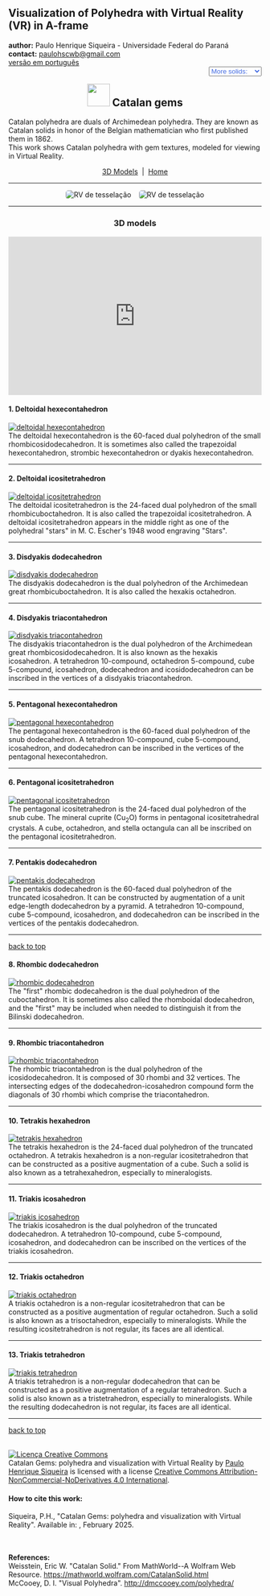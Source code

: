 <link rel="stylesheet" href="../scripts/style.css">
<meta charset="utf-8">
<link rel="icon" type="image/png" href="vr/salas/imagens/icone.png">
<h2>Visualization of Polyhedra with Virtual Reality (VR) in A-frame</h2>
 <b>author:</b> Paulo Henrique Siqueira - Universidade Federal do Paraná
 <br><b>contact:</b> <a href="#">paulohscwb@gmail.com</a>
 <br><a href="https://paulohscwb.github.io/polyhedra3/catalangems/pt-br/">versão em português</a>
 <form style="margin: 0 auto; float:right; text-align:right; width:100%; margin-bottom:15px;">
	<select id="url" onchange="urlHandler(this.value)" style="color:royalblue;">
		<option disabled selected value>More solids:</option>
		<option disabled value="../catalangems/">Catalan gems</option>
		<!--<option value="../dragon_archimedes/">Archimedes Dragon Fractals</option>
		<option value="../fractal_catalan/">Catalan fractals</option>
		<option value="../kites/">Platonic kites</option>
		<option value="../unicorn_platonic/">Plato's Unicorn Fractals</option>
		<option value="../dragon_catalan/">Catalan Dragon Fractals</option>
		<option value="../fractalnonconvex1/">Fractals of non-convex polyhedra</option>
		<option value="../truncated_archimedes/">Truncated Archimedean polyhedra</option>
		<option value="../unicorn_catalan/">Catalan Unicorn Fractals</option>
		<option value="../dragon_nonconvex/">Dragon fractals of non-convex polyhedra</option>
		<option value="../fractalnonconvex2/">Fractals of non-convex polyhedra 2</option>
		<option value="../unicorn_archimedes/">Archimedes Unicorn Fractals</option>
		<option value="../fractalnonconvex3/">Fractals of non-convex polyhedra 3</option>
		<option value="../truncated_catalan/">Truncated Catalan polyhedra</option>
		<option value="../unicorn_nonconvex1/">Unicorn fractals of non-convex polyhedra</option>
		<option value="../dragon_nonconvex2/">Dragon fractals of non-convex polyhedra 2</option>
		<option value="../unicorn_nonconvex2/">Unicorn fractals of non-convex polyhedra 2</option>
		<option value="../fractalnonconvex4/">Fractals of non-convex polyhedra 4</option>
		<option value="../dragon_nonconvex3/">Dragon fractals of non-convex polyhedra 3</option>
		<option value="../fractalnonconvex5/">Fractals of non-convex polyhedra 5</option>
		<option value="../unicorn_nonconvex3/">Unicorn fractals of non-convex polyhedra 3</option>
		<option value="../fractalnonconvex6/">Fractals of non-convex polyhedra 6</option>-->
	</select>
</form>
<script>
function urlHandler(value) {                               
    window.location.assign(`${value}`);
}
</script>

<p id="p1"></p>
  <h2 align="center"><img src="vr/salas/imagens/icone.png" style="margin-bottom:-10px" width="45"> Catalan gems</h2>
Catalan polyhedra are duals of Archimedean polyhedra. They are known as Catalan solids in honor of the Belgian mathematician who first published them in 1862.
<br>This work shows Catalan polyhedra with gem textures, modeled for viewing in Virtual Reality.
<p align="center"><a href="#m3d">3D Models</a><span>&nbsp;&nbsp;|&nbsp;&nbsp;</span><a href="../">Home</a></p>
<hr>
 <p align="center"><img src="vr/salas/videos/catalangems1.gif" style="max-width: 45%; border-radius:5px; margin-right:15px" loading="lazy" alt="RV de tesselação"/><img src="vr/salas/videos/catalangems2.gif" style="max-width: 45%; border-radius:5px;" loading="lazy" alt="RV de tesselação"/></p> 
<hr>
<h3 id="m3d" align="center">3D models</h3>
<iframe width="560" height="315" style="max-width:100%" src="https://www.youtube.com/embed/videoseries?list=PLy0I_lGW8HxWEW5GUh83TNyIm0O2TXWEI" title="YouTube video player" frameborder="0" allow="accelerometer; autoplay; clipboard-write; encrypted-media; gyroscope; picture-in-picture; web-share" allowfullscreen></iframe>
<h4>1. Deltoidal hexecontahedron</h4>
<a href="vr/deltoidal_hexecontahedron.htm" target="_blank" title="3D model" class="fotoA"><img src="ar/1A.png" class="foto" alt="deltoidal hexecontahedron"></a>
 <br>The deltoidal hexecontahedron is the 60-faced dual polyhedron of the small rhombicosidodecahedron. It is sometimes also called the trapezoidal hexecontahedron, strombic hexecontahedron or dyakis hexecontahedron.
 <br>
<hr>
<h4>2. Deltoidal icositetrahedron</h4>
<a href="vr/deltoidal_icositetrahedron.htm" target="_blank" title="3D model" class="fotoA"><img src="ar/2A.png" class="foto" alt="deltoidal icositetrahedron"></a>
 <br>The deltoidal icositetrahedron is the 24-faced dual polyhedron of the small rhombicuboctahedron. It is also called the trapezoidal icositetrahedron. A deltoidal icositetrahedron appears in the middle right as one of the polyhedral "stars" in M. C. Escher's 1948 wood engraving "Stars".
 <br>
<hr>
<h4>3. Disdyakis dodecahedron</h4>
<a href="vr/disdyakis_dodecahedron.htm" target="_blank" title="3D model" class="fotoA"><img src="ar/3A.png" class="foto" alt="disdyakis dodecahedron"></a>
 <br>The disdyakis dodecahedron is the dual polyhedron of the Archimedean great rhombicuboctahedron. It is also called the hexakis octahedron.
 <br>
<hr>
<h4>4. Disdyakis triacontahedron</h4>
<a href="vr/disdyakis_triacontahedron.htm" target="_blank" title="3D model" class="fotoA"><img src="ar/4A.png" class="foto" alt="disdyakis triacontahedron"></a>
 <br>The disdyakis triacontahedron is the dual polyhedron of the Archimedean great rhombicosidodecahedron. It is also known as the hexakis icosahedron. A tetrahedron 10-compound, octahedron 5-compound, cube 5-compound, icosahedron, dodecahedron and icosidodecahedron can be inscribed in the vertices of a disdyakis triacontahedron.
 <br>
<hr>
<h4>5. Pentagonal hexecontahedron</h4>
<a href="vr/pentagonal_hexecontahedron.htm" target="_blank" title="3D model" class="fotoA"><img src="ar/5A.png" class="foto" alt="pentagonal hexecontahedron"></a>
 <br>The pentagonal hexecontahedron is the 60-faced dual polyhedron of the snub dodecahedron. A tetrahedron 10-compound, cube 5-compound, icosahedron, and dodecahedron can be inscribed in the vertices of the pentagonal hexecontahedron.
 <br>
<hr>
<h4>6. Pentagonal icositetrahedron</h4>
<a href="vr/pentagonal_icositetrahedron.htm" target="_blank" title="3D model" class="fotoA"><img src="ar/6A.png" class="foto" alt="pentagonal icositetrahedron"></a>
 <br>The pentagonal icositetrahedron is the 24-faced dual polyhedron of the snub cube. The mineral cuprite (Cu<sub>2</sub>O) forms in pentagonal icositetrahedral crystals. A cube, octahedron, and stella octangula can all be inscribed on the pentagonal icositetrahedron.
 <br>
<hr>
<h4>7. Pentakis dodecahedron</h4>
<a href="vr/pentakis_dodecahedron.htm" target="_blank" title="3D model" class="fotoA"><img src="ar/7A.png" class="foto" alt="pentakis dodecahedron"></a>
 <br>The pentakis dodecahedron is the 60-faced dual polyhedron of the truncated icosahedron. It can be constructed by augmentation of a unit edge-length dodecahedron by a pyramid. A tetrahedron 10-compound, cube 5-compound, icosahedron, and dodecahedron can be inscribed in the vertices of the pentakis dodecahedron.
 <br>
<hr>
<p class="topop"><a href="#p1" class="topo">back to top</a></p>
<h4>8. Rhombic dodecahedron</h4>
<a href="vr/rhombic_dodecahedron.htm" target="_blank" title="3D model" class="fotoA"><img src="ar/8A.png" class="foto" alt="rhombic dodecahedron"></a>
 <br>The "first" rhombic dodecahedron is the dual polyhedron of the cuboctahedron. It is sometimes also called the rhomboidal dodecahedron, and the "first" may be included when needed to distinguish it from the Bilinski dodecahedron.
 <br>
<hr>
<h4>9. Rhombic triacontahedron</h4>
<a href="vr/rhombic_triacontahedron.htm" target="_blank" title="3D model" class="fotoA"><img src="ar/9A.png" class="foto" alt="rhombic triacontahedron"></a>
 <br>The rhombic triacontahedron is the dual polyhedron of the icosidodecahedron. It is composed of 30 rhombi and 32 vertices. The intersecting edges of the dodecahedron-icosahedron compound form the diagonals of 30 rhombi which comprise the triacontahedron. 
 <br>
<hr>
<h4>10. Tetrakis hexahedron</h4>
<a href="vr/tetrakis_hexahedron.htm" target="_blank" title="3D model" class="fotoA"><img src="ar/10A.png" class="foto" alt="tetrakis hexahedron"></a>
 <br>The tetrakis hexahedron is the 24-faced dual polyhedron of the truncated octahedron. A tetrakis hexahedron is a non-regular icositetrahedron that can be constructed as a positive augmentation of a cube. Such a solid is also known as a tetrahexahedron, especially to mineralogists.
 <br>
<hr>
<h4>11. Triakis icosahedron</h4>
<a href="vr/triakis_icosahedron.htm" target="_blank" title="3D model" class="fotoA"><img src="ar/11A.png" class="foto" alt="triakis icosahedron"></a>
 <br>The triakis icosahedron is the dual polyhedron of the truncated dodecahedron. A tetrahedron 10-compound, cube 5-compound, icosahedron, and dodecahedron can be inscribed on the vertices of the triakis icosahedron.
 <br>
<hr>
<h4>12. Triakis octahedron</h4>
<a href="vr/triakis_octahedron.htm" target="_blank" title="3D model" class="fotoA"><img src="ar/12A.png" class="foto" alt="triakis octahedron"></a>
 <br>A triakis octahedron is a non-regular icositetrahedron that can be constructed as a positive augmentation of regular octahedron. Such a solid is also known as a trisoctahedron, especially to mineralogists. While the resulting icositetrahedron is not regular, its faces are all identical.
 <br>
<hr>
<h4>13. Triakis tetrahedron</h4>
<a href="vr/triakis_tetrahedron.htm" target="_blank" title="3D model" class="fotoA"><img src="ar/13A.png" class="foto" alt="triakis tetrahedron"></a>
 <br>A triakis tetrahedron is a non-regular dodecahedron that can be constructed as a positive augmentation of a regular tetrahedron. Such a solid is also known as a tristetrahedron, especially to mineralogists. While the resulting dodecahedron is not regular, its faces are all identical.
 <br>
<hr>
<p class="topop"><a href="#p1" class="topo">back to top</a></p>

<br><a rel="license" href="http://creativecommons.org/licenses/by-nc-nd/4.0/"><img alt="Licença Creative Commons" style="border-width:0" src="https://i.creativecommons.org/l/by-nc-nd/4.0/88x31.png" loading="lazy"/></a><br /><span xmlns:dct="http://purl.org/dc/terms/" property="dct:title">Catalan Gems: polyhedra and visualization with Virtual Reality</span> by <a xmlns:cc="http://creativecommons.org/ns#" href="https://paulohscwb.github.io/polyhedra3/catalangems/" property="cc:attributionName" rel="cc:attributionURL">Paulo Henrique Siqueira</a> is licensed with a license <a rel="license" href="http://creativecommons.org/licenses/by-nc-nd/4.0/">Creative Commons Attribution-NonCommercial-NoDerivatives 4.0 International</a>.

<h4>How to cite this work:</h4> 
<p>Siqueira, P.H., "Catalan Gems: polyhedra and visualization with Virtual Reality". Available in: <https://paulohscwb.github.io/polyhedra3/catalangems/>, February 2025.</p>
<!--<a target="_blank" href="https://doi.org/10.5281/zenodo.14502405"><img src="https://zenodo.org/badge/DOI/10.5281/zenodo.14502405.svg" alt="DOI"></a>-->
<br><br><b>References:</b>
<br>Weisstein, Eric W. "Catalan Solid." From MathWorld--A Wolfram Web Resource. <a href="https://mathworld.wolfram.com/CatalanSolid.html" target="_blank"> https://mathworld.wolfram.com/CatalanSolid.html</a>
<br>McCooey, D. I. "Visual Polyhedra". <a href="http://dmccooey.com/polyhedra/" target="_blank">http://dmccooey.com/polyhedra/</a>
